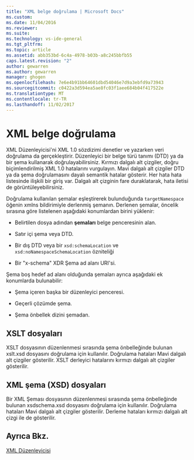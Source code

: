 ```yaml
---
title: "XML belge doğrulama | Microsoft Docs"
ms.custom: 
ms.date: 11/04/2016
ms.reviewer: 
ms.suite: 
ms.technology: vs-ide-general
ms.tgt_pltfrm: 
ms.topic: article
ms.assetid: abb353bd-6c4a-4978-b03b-a8c245bbfb55
caps.latest.revision: "2"
author: gewarren
ms.author: gewarren
manager: ghogen
ms.openlocfilehash: 7e6e4b91bb64601dbd54046e7d9a3ebfd9a73943
ms.sourcegitcommit: c0422a3d594ea5ae8fc03f1aee684b04f417522e
ms.translationtype: MT
ms.contentlocale: tr-TR
ms.lasthandoff: 11/02/2017
---
```

# <a name="xml-document-validation"></a>XML belge doğrulama
XML Düzenleyicisi'ni XML 1.0 sözdizimi denetler ve yazarken veri doğrulama da gerçekleştirir. Düzenleyici bir belge türü tanımı (DTD) ya da bir şema kullanarak doğrulayabilirsiniz. Kırmızı dalgalı alt çizgiler, doğru biçimlendirilmiş XML 1.0 hatalarını vurgulayın. Mavi dalgalı alt çizgiler DTD ya da şema doğrulamasını dayalı semantik hatalar gösterir. Her hata hata listesinde ilişkili bir giriş var. Dalgalı alt çizginin fare duraklatarak, hata iletisi de görüntüleyebilirsiniz.  
  
 Doğrulama kullanılan şemalar eşleştirerek bulunduğunda `targetNamespace` öğenin xmlns bildirimiyle derlenmiş şemanın. Derlenen şemalar, öncelik sırasına göre listelenen aşağıdaki konumlardan birini yüklenir:  
  
-   Belirtilen dosya adından **şemaları** belge penceresinin alan.  
  
-   Satır içi şema veya DTD.  
  
-   Bir dış DTD veya bir `xsd:schemaLocation` ve `xsd:noNamespaceSchemaLocation` özniteliği  
  
-   Bir "x-schema" XDR Şema ad alanı URI'si.  
  
Şema boş hedef ad alanı olduğunda şemaları ayrıca aşağıdaki ek konumlarda bulunabilir:  
  
-   Şema içeren başka bir düzenleyici penceresi.  
  
-   Geçerli çözümde şema.  
  
-   Şema önbellek dizini şemadan.  
  
## <a name="xslt-files"></a>XSLT dosyaları  
 XSLT dosyasının düzenlenmesi sırasında şema önbelleğinde bulunan xslt.xsd dosyasını doğrulama için kullanılır. Doğrulama hataları Mavi dalgalı alt çizgiler gösterilir. XSLT derleyici hatalarını kırmızı dalgalı alt çizgiler gösterilir.  
  
## <a name="xml-schema-xsd-files"></a>XML şema (XSD) dosyaları  
 Bir XML Şeması dosyasının düzenlenmesi sırasında şema önbelleğinde bulunan xsdschema.xsd dosyasını doğrulama için kullanılır. Doğrulama hataları Mavi dalgalı alt çizgiler gösterilir. Derleme hataları kırmızı dalgalı alt çizgi ile de gösterilir.  
  
## <a name="see-also"></a>Ayrıca Bkz.  
 [XML Düzenleyicisi](../xml-tools/xml-editor.md)
